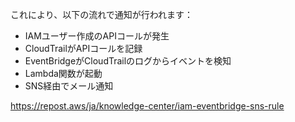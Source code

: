 
これにより、以下の流れで通知が行われます：

- IAMユーザー作成のAPIコールが発生
- CloudTrailがAPIコールを記録
- EventBridgeがCloudTrailのログからイベントを検知
- Lambda関数が起動
- SNS経由でメール通知


https://repost.aws/ja/knowledge-center/iam-eventbridge-sns-rule
